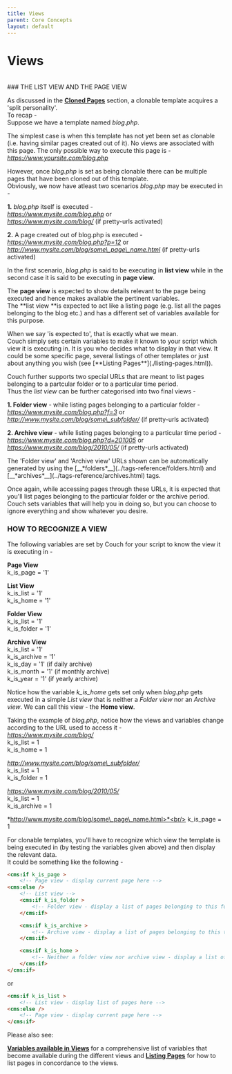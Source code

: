 ```yaml
---
title: Views
parent: Core Concepts
layout: default
---
```


# Views
<br/>
### THE LIST VIEW AND THE PAGE VIEW

As discussed in the [**Cloned Pages**](./cloned-pages.html) section, a clonable template acquires a 'split personality'.<br/>
To recap -<br/>
Suppose we have a template named _blog.php_.

The simplest case is when this template has not yet been set as clonable (i.e. having similar pages created out of it). No views are associated with this page. The only possible way to execute this page is -<br/>
_<https://www.yoursite.com/blog.php>_

However, once _blog.php_ is set as being clonable there can be multiple pages that have been cloned out of this template.<br/>
Obviously, we now have atleast two scenarios _blog.php_ may be executed in -

**1\.** _blog.php_ itself is executed -<br/>
_<https://www.mysite.com/blog.php>_ or<br/>
_<https://www.mysite.com/blog/>_ (if pretty-urls activated)

**2\.** A page created out of blog.php is executed -<br/>
_<https://www.mysite.com/blog.php?p=12>_ or<br/>
*<http://www.mysite.com/blog/some\_page\_name.html>* (if pretty-urls activated)

In the first scenario, _blog.php_ is said to be executing in **list view** while in the second case it is said to be executing in **page view**.

The **page view** is expected to show details relevant to the page being executed and hence makes available the pertinent variables.<br/>
The **list view **is expected to act like a listing page (e.g. list all the pages belonging to the blog etc.) and has a different set of variables available for this purpose.

<p class="notice">
    When we say 'is expected to', that is exactly what we mean.<br/>
    Couch simply sets certain variables to make it known to your script which view it is executing in. It is you who decides what to display in that view. It could be some specific page, several listings of other templates or just about anything you wish (see [**Listing Pages**](./listing-pages.html)).
</p>

Couch further supports two special URLs that are meant to list pages belonging to a partcular folder or to a particular time period.<br/>
Thus the _list view_ can be further categorised into two final views -

**1\. Folder view** - while listing pages belonging to a particular folder -<br/>
_<https://www.mysite.com/blog.php?f=3>_ or<br/>
*<http://www.mysite.com/blog/some\_subfolder/>* (if pretty-urls activated)

**2\. Archive view** - while listing pages belonging to a particular time period -<br/>
_<https://www.mysite.com/blog.php?d=201005>_ or<br/>
_<https://www.mysite.com/blog/2010/05/>_ (if pretty-urls activated)

<p class="notice">The 'Folder view' and 'Archive view' URLs shown can be automatically generated by using the [__*folders*__](../tags-reference/folders.html) and [__*archives*__](../tags-reference/archives.html) tags.</p>

Once again, while accessing pages through these URLs, it is expected that you'll list pages belonging to the particular folder or the archive period. Couch sets variables that will help you in doing so, but you can choose to ignore everything and show whatever you desire.

### HOW TO RECOGNIZE A VIEW

The following variables are set by Couch for your script to know the view it is executing in -

**Page View**<br/>
k\_is\_page = '1'

**List View**<br/>
k\_is\_list = '1'<br/>
k\_is\_home = '1'

**Folder View**<br/>
k\_is\_list = '1'<br/>
k\_is\_folder = '1'

**Archive View**<br/>
k\_is\_list = '1'<br/>
k\_is\_archive = '1'<br/>
k\_is\_day = '1' (if daily archive)<br/>
k\_is\_month = '1' (if monthly archive)<br/>
k\_is\_year = '1' (if yearly archive)

Notice how the variable *k\_is\_home* gets set only when _blog.php_ gets executed in a simple _List view_ that is neither a _Folder view_ nor an _Archive view_. We can call this view - the **Home view**.

Taking the example of _blog.php_, notice how the views and variables change according to the URL used to access it -<br/>
_<https://www.mysite.com/blog/>_<br/>
k\_is\_list = 1<br/>
k\_is\_home = 1

*<http://www.mysite.com/blog/some\_subfolder/>*<br/>
k\_is\_list = 1<br/>
k\_is\_folder = 1

_<https://www.mysite.com/blog/2010/05/>_<br/>
k\_is\_list = 1<br/>
k\_is\_archive = 1

*http://www.mysite.com/blog/some\_page\_name.html>*<br/>
k\_is\_page = 1

For clonable templates, you'll have to recognize which view the template is being executed in (by testing the variables given above) and then display the relevant data.<br/>
It could be something like the following -

```html
<cms:if k_is_page >
    <!-- Page view - display current page here -->
<cms:else />
    <!-- List view -->
    <cms:if k_is_folder >
        <!-- Folder view - display a list of pages belonging to this folder here -->
    </cms:if>

    <cms:if k_is_archive >
        <!-- Archive view - display a list of pages belonging to this time period here -->
    </cms:if>

    <cms:if k_is_home >
        <!-- Neither a folder view nor archive view - display a list of ALL pages cloned from this template here -->
    </cms:if>
</cms:if>
```

or

```html
<cms:if k_is_list >
    <!-- List view - display list of pages here -->
<cms:else />
    <!-- Page view - display current page here -->
</cms:if>
```

Please also see:

[**Variables available in Views**](./variables-in-views.html) for a comprehensive list of variables that become available during the different views and [**Listing Pages**](./listing-pages.html) for how to list pages in concordance to the views.
